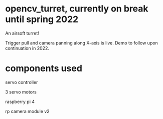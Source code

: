 # opencv_turret, currently on break until spring 2022

An airsoft turret!

Trigger pull and camera panning along X-axis is live. Demo to follow upon continuation in 2022.

# components used

servo controller

3 servo motors

raspberry pi 4

rp camera module v2


